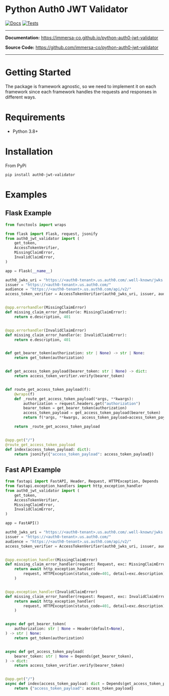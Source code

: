 # Python Auth0 JWT Validator

[![Docs](https://github.com/immersa-co/python-auth0-jwt-validator/actions/workflows/docs.yml/badge.svg)](https://github.com/immersa-co/python-auth0-jwt-validator/actions/workflows/docs.yml)
[![Tests](https://github.com/immersa-co/python-auth0-jwt-validator/actions/workflows/tests.yml/badge.svg)](https://github.com/immersa-co/python-auth0-jwt-validator/actions/workflows/tests.yml)

---

**Documentation:** https://immersa-co.github.io/python-auth0-jwt-validator

**Source Code:** https://github.com/immersa-co/python-auth0-jwt-validator

---

# Getting Started

The package is framework agnostic, so we need to implement it on each framework
since each framework handles the requests and responses in different ways.

# Requirements

- Python 3.8+

# Installation

From PyPi

```
pip install auth0-jwt-validator
```

# Examples

## Flask Example

```python
from functools import wraps

from flask import Flask, request, jsonify
from auth0_jwt_validator import (
    get_token,
    AccessTokenVerifier,
    MissingClaimError,
    InvalidClaimError,
)

app = Flask(__name__)

auth0_jwks_uri = "https://<auth0-tenant>.us.auth0.com/.well-known/jwks.json"
issuer = "https://<auth0-tenant>.us.auth0.com/"
audience = "https://<auth0-tenant>.us.auth0.com/api/v2/"
access_token_verifier = AccessTokenVerifier(auth0_jwks_uri, issuer, audience)


@app.errorhandler(MissingClaimError)
def missing_claim_error_handler(e: MissingClaimError):
    return e.description, 401


@app.errorhandler(InvalidClaimError)
def missing_claim_error_handler(e: InvalidClaimError):
    return e.description, 401


def get_bearer_token(authorization: str | None) -> str | None:
    return get_token(authorization)


def get_access_token_payload(bearer_token: str | None) -> dict:
    return access_token_verifier.verify(bearer_token)


def route_get_access_token_payload(f):
    @wraps(f)
    def _route_get_access_token_payload(*args, **kwargs):
        authorization = request.headers.get("authorization")
        bearer_token = get_bearer_token(authorization)
        access_token_payload = get_access_token_payload(bearer_token)
        return f(*args, **kwargs, access_token_payload=access_token_payload)

    return _route_get_access_token_payload


@app.get("/")
@route_get_access_token_payload
def index(access_token_payload: dict):
    return jsonify({"access_token_payload": access_token_payload})
```

## Fast API Example

```python
from fastapi import FastAPI, Header, Request, HTTPException, Depends
from fastapi.exception_handlers import http_exception_handler
from auth0_jwt_validator import (
    get_token,
    AccessTokenVerifier,
    MissingClaimError,
    InvalidClaimError,
)

app = FastAPI()

auth0_jwks_uri = "https://<auth0-tenant>.us.auth0.com/.well-known/jwks.json"
issuer = "https://<auth0-tenant>.us.auth0.com/"
audience = "https://<auth0-tenant>.us.auth0.com/api/v2/"
access_token_verifier = AccessTokenVerifier(auth0_jwks_uri, issuer, audience)


@app.exception_handler(MissingClaimError)
def missing_claim_error_handler(request: Request, exc: MissingClaimError):
    return await http_exception_handler(
        request, HTTPException(status_code=401, detail=exc.description)
    )


@app.exception_handler(InvalidClaimError)
def missing_claim_error_handler(request: Request, exc: InvalidClaimError):
    return await http_exception_handler(
        request, HTTPException(status_code=401, detail=exc.description)
    )


async def get_bearer_token(
    authorization: str | None = Header(default=None),
) -> str | None:
    return get_token(authorization)


async def get_access_token_payload(
    bearer_token: str | None = Depends(get_bearer_token),
) -> dict:
    return access_token_verifier.verify(bearer_token)


@app.get("/")
async def index(access_token_payload: dict = Depends(get_access_token_payload)):
    return {"access_token_payload": access_token_payload}
```
